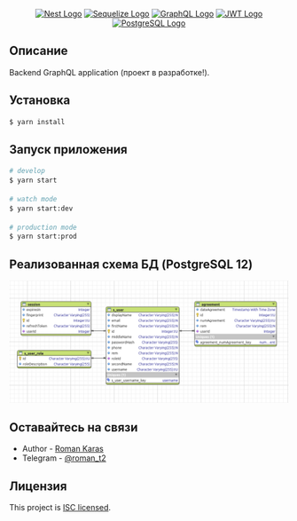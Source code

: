 <p align="center">
  <a href="http://nestjs.com/" target="blank"><img src="https://d33wubrfki0l68.cloudfront.net/49c2be6f2607b5c12dd27f8ecc8521723447975d/f05c5/logo-small.cbbeba89.svg" width="60" alt="Nest Logo" /></a>
  <a href="https://sequelize.org/v5/" target="blank"><img src="https://sequelize.org/v5/manual/asset/logo-small.png" width="60" alt="Sequelize Logo" /></a>
  <a href="https://graphql.org/" target="blank"><img src="https://graphql.org/img/logo.svg" width="60" alt="GraphQL Logo" /></a>
  <a href="https://jwt.io/" target="blank"><img src="https://jwt.io/img/pic_logo.svg" width="60" alt="JWT Logo" /></a>
  <a href="https://www.postgresql.org/" target="blank"><img src="https://www.postgresql.org/media/img/about/press/elephant.png" width="60" alt="PostgreSQL Logo" /></a>
</p>

## Описание

Backend GraphQL application (проект в разработке!).

## Установка

```bash
$ yarn install
```

## Запуск приложения

```bash
# develop
$ yarn start

# watch mode
$ yarn start:dev

# production mode
$ yarn start:prod
```
## Реализованная схема БД (PostgreSQL 12)
![Схема БД](./db-diagram.png)

## Оставайтесь на связи

- Author - [Roman Karas](https://www.facebook.com/roman.karas.98)
- Telegram - [@roman_t2](https://t.me/roman_t2)

## Лицензия

This project is [ISC licensed](https://gitlab.com/roman7722/nestjs-gql-api/blob/develop/LICENCE).
